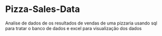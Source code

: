 # Pizza-Sales-Data
Analise de dados de os resultados de vendas de uma pizzaria usando sql para tratar o banco de dados e excel para visualização dos dados
